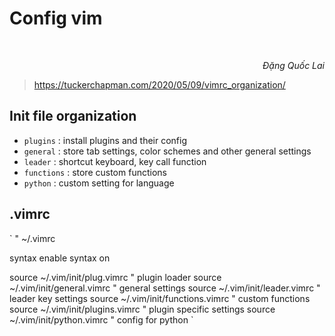 # Config vim

<br/>
<p align='right'><em>Đặng Quốc Lai</em></p>

> https://tuckerchapman.com/2020/05/09/vimrc_organization/

## Init file organization
- `plugins`	: install plugins and their config
- `general`	: store tab settings, color schemes and other general settings
- `leader`	: shortcut keyboard, key call function
- `functions`	: store custom functions
- `python`	: custom setting for language

## .vimrc

`
" ~/.vimrc

syntax enable
syntax on

source ~/.vim/init/plug.vimrc      " plugin loader
source ~/.vim/init/general.vimrc   " general settings
source ~/.vim/init/leader.vimrc    " leader key settings
source ~/.vim/init/functions.vimrc " custom functions
source ~/.vim/init/plugins.vimrc   " plugin specific settings
source ~/.vim/init/python.vimrc    " config for python
`